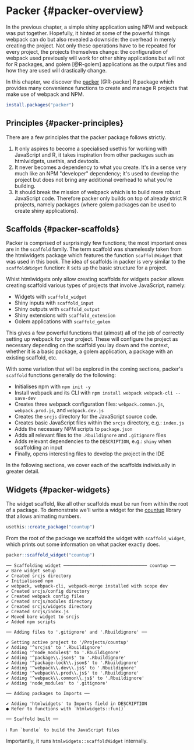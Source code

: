 # Packer {#packer-overview}

In the previous chapter, a simple shiny application using NPM and webpack was put together. Hopefully, it hinted at some of the powerful things webpack can do but also revealed a downside: the overhead in merely creating the project. Not only these operations have to be repeated for every project, the projects themselves change: the configuration of webpack used previously will work for other shiny applications but will not for R packages, and golem [@R-golem] applications as the output files and how they are used will drastically change.

In this chapter, we discover the [packer](https://github.com/JohnCoene/packer) [@R-packer] R package which provides many convenience functions to create and manage R projects that make use of webpack and NPM.

```r
install.packages("packer")
```

## Principles {#packer-principles}

There are a few principles that the packer package follows strictly.

1. It only aspires to become a specialised usethis for working with JavaScript and R, it takes inspiration from other packages such as htmlwidgets, usethis, and devtools.
2. It never becomes a dependency to what you create. It's in a sense very much like an NPM "developer" dependency; it's used to develop the project but does not bring any additional overhead to what you're building.
3. It should break the mission of webpack which is to build more robust JavaScript code. Therefore packer only builds on top of already strict R projects, namely packages (where golem packages can be used to create shiny applications).

## Scaffolds {#packer-scaffolds}

Packer is comprised of surprisingly few functions; the most important ones are in the `scaffold` family. The term scaffold was shamelessly taken from the htmlwidgets package which features the function `scaffoldWidget` that was used in this book. The idea of scaffolds in packer is very similar to the `scaffoldWidget` function: it sets up the basic structure for a project.

Whist htmlwidgets only allow creating scaffolds for widgets packer allows creating scaffold various types of projects that involve JavaScript, namely:

- Widgets with `scaffold_widget`
- Shiny inputs with `scaffold_input`
- Shiny outputs with `scaffold_output`
- Shiny extensions with `scaffold_extension`
- Golem applications with `scaffold_golem`

This gives a few powerful functions that (almost) all of the job of correctly setting up webpack for your project. These will configure the project as necessary depending on the scaffold you lay down and the context, whether it is a basic package, a golem application, a package with an existing scaffold, etc.

With some variation that will be explored in the coming sections, packer's `scaffold` functions generally do the following:

- Initialises npm with `npm init -y`
- Install webpack and its CLI with `npm install webpack webpack-cli --save-dev`
- Creates three webpack configuration files: `webpack.common.js`, `webpack.prod.js`, and `webpack.dev.js`
- Creates the `srcjs` directory for the JavaScript source code.
- Creates basic JavaScript files within the `srcjs` directory, e.g.: `index.js`
- Adds the necessary NPM scripts to `package.json`
- Adds all relevant files to the `.Rbuildignore` and `.gitignore` files
- Adds relevant dependencies to the `DESCRIPTION`, e.g.: `shiny` when scaffolding an input
- Finally, opens interesting files to develop the project in the IDE

In the following sections, we cover each of the scaffolds individually in greater detail.

## Widgets {#packer-widgets}

The widget scaffold, like all other scaffolds must be run from within the root of a package. To demonstrate we'll write a widget for the [countup](https://github.com/inorganik/countUp.js/) library that allows animating numbers.

```r
usethis::create_package("countup")
```

From the root of the package we scaffold the widget with `scaffold_widget`, which prints out some information on what packer exactly does. 

```r
packer::scaffold_widget("countup")
```

```
── Scaffolding widget ──────────────────────────────── countup ── 
✔ Bare widget setup
✔ Created srcjs directory
✔ Initialiased npm
✔ webpack, webpack-cli, webpack-merge installed with scope dev
✔ Created srcjs/config directory
✔ Created webpack config files
✔ Created srcjs/modules directory
✔ Created srcjs/widgets directory
✔ Created srcjs/index.js
✔ Moved bare widget to srcjs
✔ Added npm scripts

── Adding files to '.gitignore' and '.Rbuildignore' ──

✔ Setting active project to '/Projects/countup'
✔ Adding '^srcjs$' to '.Rbuildignore'
✔ Adding '^node_modules$' to '.Rbuildignore'
✔ Adding '^package\\.json$' to '.Rbuildignore'
✔ Adding '^package-lock\\.json$' to '.Rbuildignore'
✔ Adding '^webpack\\.dev\\.js$' to '.Rbuildignore'
✔ Adding '^webpack\\.prod\\.js$' to '.Rbuildignore'
✔ Adding '^webpack\\.common\\.js$' to '.Rbuildignore'
✔ Adding 'node_modules' to '.gitignore'

── Adding packages to Imports ──

✔ Adding 'htmlwidgets' to Imports field in DESCRIPTION
● Refer to functions with `htmlwidgets::fun()`

── Scaffold built ──

ℹ Run `bundle` to build the JavaScript files
```

Importantly, it runs `htmlwidgets::scaffoldWidget` internally.

